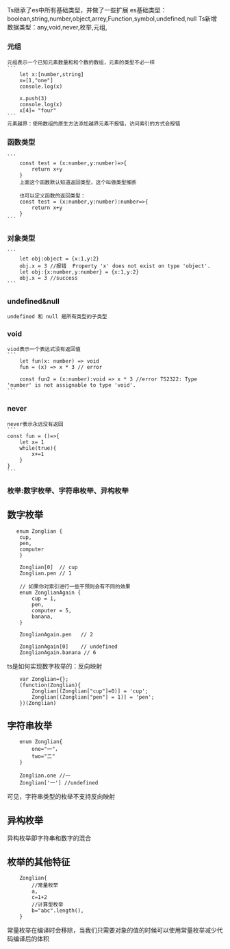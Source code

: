 Ts继承了es中所有基础类型，并做了一些扩展
es基础类型：boolean,string,number,object,arrey,Function,symbol,undefined,null
Ts新增数据类型：any,void,never,枚举,元组,

### 元组
    元组表示一个已知元素数量和和个数的数组，元素的类型不必一样
    ```
        let x:[number,string]
        x=[1,"one"]
        console.log(x)

        x.push(3)
        console.log(x)
        x[4]= "four" 
    ```
    元素越界：使用数组的原生方法添加越界元素不报错，访问索引的方式会报错

### 函数类型
    ```
        const test = (x:number,y:number)=>{
            return x+y
        }
        上面这个函数默认知道返回类型，这个叫做类型推断

        也可以定义函数的返回类型：
        const test = (x:number,y:number):number=>{
            return x+y  
        }
    ```
### 对象类型
    ```
        let obj:object = {x:1,y:2}
        obj.x = 3 //报错  Property 'x' does not exist on type 'object'.
        let obj:{x:number,y:number} = {x:1,y:2}
        obj.x = 3 //success
    ```
### undefined&null
    undefined 和 null 是所有类型的子类型

### void 
    viod表示一个表达式没有返回值
    ```
        let fun(x: number) => void
        fun = (x) => x * 3 // error

        const fun2 = (x:number):void => x * 3 //error TS2322: Type 'number' is not assignable to type 'void'.
    ```

### never 
    never表示永远没有返回
    ```
    const fun = ()=>{
        let x= 1 
        while(true){
            x+=1
        }
    }
    ```

### 枚举:数字枚举、字符串枚举、异构枚举
## 数字枚举
```
   enum Zonglian {
    cup,
    pen,
    computer
    }

    Zonglian[0]  // cup
    Zonglian.pen // 1

    // 如果你对索引进行一些干预则会有不同的效果
    enum ZonglianAgain {
        cup = 1,
        pen,
        computer = 5,
        banana,
    }

    ZonglianAgain.pen   // 2

    ZonglianAgain[0]    // undefined
    ZonglianAgain.banana // 6
```
ts是如何实现数字枚举的：反向映射
```
    var Zonglian={};
    (function(Zonglian){
        Zonglian[(Zonglian["cup"]=0)] = 'cup';
        Zonglian[(Zonglian["pen"] = 1)] = 'pen';
    })(Zonglian)
```
## 字符串枚举
```
    enum Zonglian{
        one="一"，
        two="二"
    }

    Zonglian.one //一
    Zonglian['一'] //undefined
```
可见，字符串类型的枚举不支持反向映射
## 异构枚举
异构枚举即字符串和数字的混合

## 枚举的其他特征
```
    Zonglian{
        //常量枚举
        a,
        c=1+2
        //计算型枚举
        b="abc".length(),
    }
```
常量枚举在编译时会移除，当我们只需要对象的值的时候可以使用常量枚举减少代码编译后的体积
